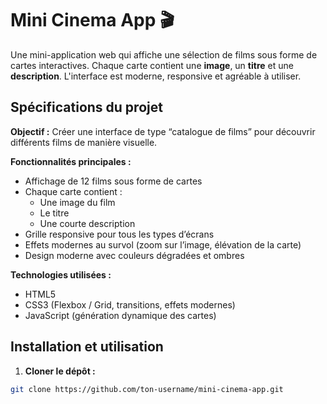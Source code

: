 # Mini Cinema App 🎬

Une mini-application web qui affiche une sélection de films sous forme de cartes interactives. Chaque carte contient une **image**, un **titre** et une **description**. L'interface est moderne, responsive et agréable à utiliser.

## Spécifications du projet

**Objectif :** Créer une interface de type “catalogue de films” pour découvrir différents films de manière visuelle.

**Fonctionnalités principales :**
- Affichage de 12 films sous forme de cartes
- Chaque carte contient :
  - Une image du film
  - Le titre
  - Une courte description
- Grille responsive pour tous les types d’écrans
- Effets modernes au survol (zoom sur l’image, élévation de la carte)
- Design moderne avec couleurs dégradées et ombres

**Technologies utilisées :**
- HTML5
- CSS3 (Flexbox / Grid, transitions, effets modernes)
- JavaScript (génération dynamique des cartes)

## Installation et utilisation

1. **Cloner le dépôt :**
```bash
git clone https://github.com/ton-username/mini-cinema-app.git

